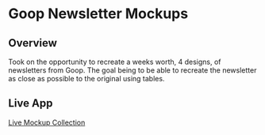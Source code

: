 # Goop Newsletter Mockups

## Overview
Took on the opportunity to recreate a weeks worth, 4 designs, of newsletters from Goop. The goal being to be able to recreate the newsletter as close as possible to the original using tables. 

## Live App
[Live Mockup Collection](https://efrenmarin45.github.io/newsletter/) 
